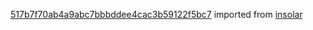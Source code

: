 [517b7f70ab4a9abc7bbbddee4cac3b59122f5bc7](https://github.com/insolar/insolar/commit/517b7f70ab4a9abc7bbbddee4cac3b59122f5bc7) imported from [insolar](https://github.com/insolar/insolar)
